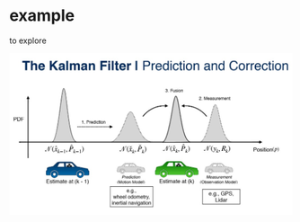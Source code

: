 # example
to explore 

![image alt](https://github.com/SivaRishitha/example/blob/f2415c7e6d2ee68ab08da835af8e05f948474ef3/KF%201.jpg)
